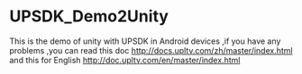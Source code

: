# UPSDK_Demo2Unity

This is the demo of unity with UPSDK in Android devices ,if you have any problems ,you can read this doc http://docs.upltv.com/zh/master/index.html  and this for English http://doc.upltv.com/en/master/index.html


